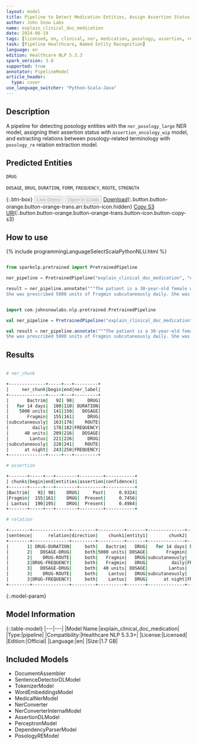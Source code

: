 ```yaml
---
layout: model
title: Pipeline to Detect Medication Entities, Assign Assertion Status and Find Relations
author: John Snow Labs
name: explain_clinical_doc_medication
date: 2024-06-19
tags: [licensed, en, clinical, ner, medication, posology, assertion, relation_extraction, pipeline]
task: [Pipeline Healthcare, Named Entity Recognition]
language: en
edition: Healthcare NLP 5.3.3
spark_version: 3.0
supported: true
annotator: PipelineModel
article_header:
  type: cover
use_language_switcher: "Python-Scala-Java"
---
```


## Description

A pipeline for detecting posology entities with the `ner_posology_large` NER model, assigning their assertion status with `assertion_oncology_wip` model, and extracting relations between posology-related terminology with `posology_re` relation extraction model.

## Predicted Entities

`DRUG`

`DOSAGE`, `DRUG`, `DURATION`, `FORM`, `FREQUENCY`, `ROUTE`, `STRENGTH`


{:.btn-box}
<button class="button button-orange" disabled>Live Demo</button>
<button class="button button-orange" disabled>Open in Colab</button>
[Download](https://s3.amazonaws.com/auxdata.johnsnowlabs.com/clinical/models/explain_clinical_doc_medication_en_5.3.3_3.0_1718825386195.zip){:.button.button-orange.button-orange-trans.arr.button-icon.hidden}
[Copy S3 URI](s3://auxdata.johnsnowlabs.com/clinical/models/explain_clinical_doc_medication_en_5.3.3_3.0_1718825386195.zip){:.button.button-orange.button-orange-trans.button-icon.button-copy-s3}

## How to use



<div class="tabs-box" markdown="1">
{% include programmingLanguageSelectScalaPythonNLU.html %}
  
```python

from sparknlp.pretrained import PretrainedPipeline

ner_pipeline = PretrainedPipeline("explain_clinical_doc_medication", "en", "clinical/models")

result = ner_pipeline.annotate("""The patient is a 30-year-old female with diabetes mellitus type 2. She received a course of Bactrim for 14 days for UTI. 
She was prescribed 5000 units of Fragmin subcutaneously daily. She was also prescribed 40 units of Lantus subcutaneously at night.""")

```
```scala

import com.johnsnowlabs.nlp.pretrained.PretrainedPipeline

val ner_pipeline = PretrainedPipeline("explain_clinical_doc_medication", "en", "clinical/models")

val result = ner_pipeline.annotate("""The patient is a 30-year-old female with diabetes mellitus type 2. She received a course of Bactrim for 14 days for UTI. 
She was prescribed 5000 units of Fragmin subcutaneously daily. She was also prescribed 40 units of Lantus subcutaneously at night.""")

```
</div>

## Results

```bash

# ner_chunk

+--------------+-----+---+---------+
|     ner_chunk|begin|end|ner_label|
+--------------+-----+---+---------+
|       Bactrim|   92| 98|     DRUG|
|   for 14 days|  100|110| DURATION|
|    5000 units|  141|150|   DOSAGE|
|       Fragmin|  155|161|     DRUG|
|subcutaneously|  163|176|    ROUTE|
|         daily|  178|182|FREQUENCY|
|      40 units|  209|216|   DOSAGE|
|        Lantus|  221|226|     DRUG|
|subcutaneously|  228|241|    ROUTE|
|      at night|  243|250|FREQUENCY|
+--------------+-----+---+---------+

# assertion

+-------+-----+---+--------+---------+-----------+
| chunks|begin|end|entities|assertion|confidence)|
+-------+-----+---+--------+---------+-----------+
|Bactrim|   92| 98|    DRUG|     Past|     0.9324|
|Fragmin|  155|161|    DRUG|  Present|     0.7456|
| Lantus|  190|195|    DRUG|  Present|     0.4984|
+-------+-----+---+--------+---------+-----------+

# relation

+--------+--------------+---------+----------+-------+--------------+---------+----------+
|sentence|      relation|direction|    chunk1|entity1|        chunk2|  entity2|confidence|
+--------+--------------+---------+----------+-------+--------------+---------+----------+
|       1| DRUG-DURATION|     both|   Bactrim|   DRUG|   for 14 days| DURATION|       1.0|
|       2|   DOSAGE-DRUG|     both|5000 units| DOSAGE|       Fragmin|     DRUG|       1.0|
|       2|    DRUG-ROUTE|     both|   Fragmin|   DRUG|subcutaneously|    ROUTE|       1.0|
|       2|DRUG-FREQUENCY|     both|   Fragmin|   DRUG|         daily|FREQUENCY|       1.0|
|       3|   DOSAGE-DRUG|     both|  40 units| DOSAGE|        Lantus|     DRUG|       1.0|
|       3|    DRUG-ROUTE|     both|    Lantus|   DRUG|subcutaneously|    ROUTE|       1.0|
|       3|DRUG-FREQUENCY|     both|    Lantus|   DRUG|      at night|FREQUENCY|       1.0|
+--------+--------------+---------+----------+-------+--------------+---------+----------+

```

{:.model-param}
## Model Information

{:.table-model}
|---|---|
|Model Name:|explain_clinical_doc_medication|
|Type:|pipeline|
|Compatibility:|Healthcare NLP 5.3.3+|
|License:|Licensed|
|Edition:|Official|
|Language:|en|
|Size:|1.7 GB|

## Included Models

- DocumentAssembler
- SentenceDetectorDLModel
- TokenizerModel
- WordEmbeddingsModel
- MedicalNerModel
- NerConverter
- NerConverterInternalModel
- AssertionDLModel
- PerceptronModel
- DependencyParserModel
- PosologyREModel
